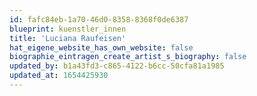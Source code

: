 ```yaml
---
id: fafc84eb-1a70-46d0-8358-8368f0de6387
blueprint: kuenstler_innen
title: 'Luciana Raufeisen'
hat_eigene_website_has_own_website: false
biographie_eintragen_create_artist_s_biography: false
updated_by: b1a43fd3-c865-4122-b6cc-50cfa81a1985
updated_at: 1654425930
---
```

